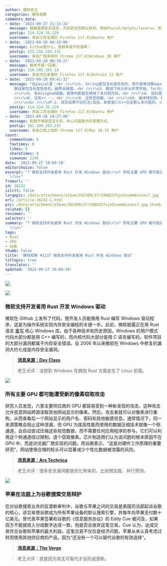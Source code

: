 ```yaml
---
author: 硬核老王
categories: 硬核观察
comments_data:
- date: '2023-09-27 21:13:24'
  message: 强数据类型的语言，内存安全性都比较好。例如Pascal/delphi/lazarus。至少不会稀里糊涂的找不到对象。也不会弄不清++++j++++到底是几。
  postip: 114.224.35.129
  username: 来自江苏无锡的 Firefox 117.0|Ubuntu 用户
- date: '2023-09-28 08:19:06'
  message: Github是什么，我根本就不知道啊！
  postip: 222.216.244.131
  username: 来自广西来宾的 Chrome 117.0|Windows 10 用户
- date: '2023-09-28 08:39:27'
  message: 根本不是一回事。
  postip: 110.245.165.14
  username: 来自河北承德的 Firefox 117.0|Android 13 用户
- date: '2023-09-28 09:41:32'
  message: "在pascal里：<br />\r\n1. String是包含长度信息的，而不是单纯靠&quot;\\0&quot;，越界不容易。<br />\r\n2.
    数组是包含长度信息的，越界会报错。<br />\r\n3. 数组下标允许从非零开始，for允许降序，能减少大量边界问题。<br />\r\n4. 类型是类型，常量是常量，不允许混用，也没有#define地狱问题。<br
    />\r\n5. 有Assigned函数。能够判断是否使用了未分配内存。<br />\r\n6. 指针是带数据类型的。<br />\r\n7. 变量统一使用前定义，不会半路冒出来个变量。<br
    />\r\n8. 没有++ --。<br />\r\n9. 没有宏函数。<br />\r\n10. 编译特别快，耗时C++的十分之一左右，调试很方便。<br
    />\r\n<br />\r\nP.S. 其实如果不玩花活/炫技，即使是C/C++也没那么多问题的。<br />\r\n我比"
  postip: 114.224.35.129
  username: 来自江苏无锡的 Firefox 117.0|Ubuntu 用户
- date: '2023-09-28 10:27:00'
  message: 和强不强类型没关系，核心问题是内存管理方式。
  postip: 182.108.203.237
  username: 来自江西上饶的 Chrome 117.0|Mac 10.15 用户
count:
  commentnum: 5
  favtimes: 0
  likes: 0
  sharetimes: 0
  viewnum: 2146
date: '2023-09-27 19:09:10'
editorchoice: false
excerpt: "? 微软支持开发者用 Rust 开发 Windows 驱动\r\n? 所有主要 GPU 都可能遭受新的像素窃取攻击\r\n? 苹果在法庭上为谷歌搜索交易辩护\r\n»
  \r\n»"
fromurl: ''
id: 16232
islctt: false
largepic: /data/attachment/album/202309/27/190825fuje5zumm6szvms7.jpg
url: /article-16232-1.html
pic: /data/attachment/album/202309/27/190825fuje5zumm6szvms7.jpg.thumb.jpg
related: []
reviewer: ''
selector: ''
summary: "? 微软支持开发者用 Rust 开发 Windows 驱动\r\n? 所有主要 GPU 都可能遭受新的像素窃取攻击\r\n? 苹果在法庭上为谷歌搜索交易辩护\r\n»
  \r\n»"
tags:
- Rust
- GPU
- 谷歌
thumb: false
title: '硬核观察 #1137 微软支持开发者用 Rust 开发 Windows 驱动'
titlepic: true
translator: ''
updated: '2023-09-27 19:09:10'
---
```


![](/data/attachment/album/202309/27/190825fuje5zumm6szvms7.jpg)


![](/data/attachment/album/202309/27/190834aobxizx193s55g13.jpg)


### 微软支持开发者用 Rust 开发 Windows 驱动


微软在 Github 上发布了代码，使开发人员能够用 Rust 编写 Windows 驱动程序，这是为操作系统实现内存安全编程的关键一步。此前，微软披露正在用 Rust 语言 [重写](/article-15763-1.html) 核心 Windows 库。由于各种技术和历史原因，Windows 的用户模式代码大部分都是用 C++ 编写的，而内核代码大部分是用 C 语言编写的。软件项目的大部分漏洞都属于内存安全错误。自 2006 年以来微软在 Windows 中修复的漏洞大约七成是内存安全漏洞。



> 
> **[消息来源：Dev Class](https://devclass.com/2023/09/25/microsoft-posts-early-stages-code-for-developing-windows-drivers-in-rust/)**
> 
> 
> 



> 
> 老王点评：没想到 Windows 在拥抱 Rust 方面走在了 Linux 前面。
> 
> 
> 


![](/data/attachment/album/202309/27/190843vbkk0jivjl6z5z5q.jpg)


### 所有主要 GPU 都可能遭受新的像素窃取攻击


研究人员发现，六家主要供应商的 GPU 都容易受到一种新发现的攻击，这种攻击允许恶意网站跨源读取其他网站显示的像素。然后，攻击者就可以对像素进行重构，从而查看后一个网站显示的用户名、密码和其他敏感信息。通常情况下，同一来源策略会阻止这种泄漏，但 GPU 为提高性能而使用的数据压缩技术就像一个侧通道，会自动尝试压缩这些视觉数据，而不需要任何应用程序的参与。它们可以利用这个侧通道绕过限制，逐个窃取像素。芯片制造商们认为该问题的根本原因不在 GPU 中，而是浏览器厂商实现的问题。而谷歌表示，“这是对硬件工作原理的重要研究”，网站使用合理的标头可以显著减少个性化数据被泄露的风险。



> 
> **[消息来源：Ars Technica](https://arstechnica.com/security/2023/09/gpus-from-all-major-suppliers-are-vulnerable-to-new-pixel-stealing-attack/)**
> 
> 
> 



> 
> 老王点评：很多安全漏洞都是优化带来的，比如预加载、并行预测。
> 
> 
> 


![](/data/attachment/album/202309/27/190857hazxhh7gawmeq362.jpg)


### 苹果在法庭上为谷歌搜索交易辩护


在对谷歌搜索业务的反垄断审判中，谷歌与苹果之间的交易是美国司法部起诉谷歌的核心，该交易使谷歌成为所有苹果设备的默认搜索引擎，并每年向苹果支付数十亿美元。曾代表苹果签署和谷歌的《信息服务协议》的 Eddy Cue 被问及，如果双方不能就收入分成数字达成一致，他是否会放弃这笔交易。Cue 认为，达成交易符合谷歌和苹果的最大利益，这笔交易不仅仅是经济问题，苹果从未认真考虑过转而使用其他供应商的产品，因为“还没有一个可以替代谷歌的有效选择”。



> 
> **[消息来源：The Verge](https://www.theverge.com/2023/9/26/23891037/apple-eddy-cue-testimony-us-google)**
> 
> 
> 



> 
> 老王点评：就是因为其无可取代才会形成垄断。
> 
> 
>